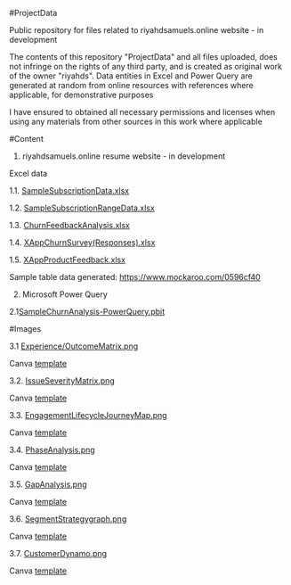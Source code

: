 #ProjectData

Public repository for files related to riyahdsamuels.online website - in development

The contents of this repository "ProjectData" and all files uploaded, does not infringe on the rights of any third party, and is created as original work of the owner "riyahds". Data entities in Excel and Power Query are generated at random from online resources with references where applicable, for demonstrative purposes

I have ensured to obtained all necessary permissions and licenses when using any materials from other sources in this work where applicable

#Content

1. riyahdsamuels.online resume website - in development

Excel data

1.1. [SampleSubscriptionData.xlsx](https://github.com/riyahds/ProjectData/blob/main/SampleSubscriptionData.xlsx)

1.2. [SampleSubscriptionRangeData.xlsx](https://github.com/riyahds/ProjectData/blob/main/SampleSubscriptionRangeData.xlsx)

1.3. [ChurnFeedbackAnalysis.xlsx](https://github.com/riyahds/ProjectData/blob/main/ChurnFeedbackAnalysis.xlsx)

1.4. [XAppChurnSurvey(Responses).xlsx](https://github.com/riyahds/ProjectData/blob/main/XAppChurnSurvey(Responses).xlsx)

1.5. [XAppProductFeedback.xlsx](https://github.com/riyahds/ResumeWebsite/blob/main/XAppProductFeedback.xlsx)

Sample table data generated: https://www.mockaroo.com/0596cf40

2. Microsoft Power Query

2.1[SampleChurnAnalysis-PowerQuery.pbit](https://github.com/riyahds/ProjectData/blob/main/SampleChurnAnalysis-PowerQuery.pbit)

#Images

3.1 [Experience/OutcomeMatrix.png](https://github.com/riyahds/ProjectData/blob/main/ExperienceOutcomeMatrix.png)

Canva [template](https://www.canva.com/design/DAFa34jYWO4/eVX3tjZ0bS5RuVOJAf-jVA/edit?utm_content=DAFa34jYWO4&utm_campaign=designshare&utm_medium=link2&utm_source=sharebutton)

3.2. [IssueSeverityMatrix.png](https://github.com/riyahds/ProjectData/blob/main/IssueSeverityMatrix.png)

Canva [template](https://www.canva.com/design/DAFbsagwtsQ/63rLDJ7gay5xNbdSCAldwg/edit?utm_content=DAFbsagwtsQ&utm_campaign=designshare&utm_medium=link2&utm_source=sharebutton)

3.3. [EngagementLifecycleJourneyMap.png](https://github.com/riyahds/ProjectData/blob/main/EngagementLifecycleJourneyMap.png)

Canva [template](https://www.canva.com/design/DAFb4ub6kyw/1wBIv98azBop9AiQGd-OaQ/edit?utm_content=DAFb4ub6kyw&utm_campaign=designshare&utm_medium=link2&utm_source=sharebutton)

3.4. [PhaseAnalysis.png](https://github.com/riyahds/ProjectData/blob/main/PhaseAnalysis.png)

Canva [template](https://www.canva.com/design/DAFb9gFAAJc/iE02yvCVYg4Fh9HUBclqVg/edit?utm_content=DAFb9gFAAJc&utm_campaign=designshare&utm_medium=link2&utm_source=sharebutton)

3.5. [GapAnalysis.png](https://github.com/riyahds/ProjectData/blob/main/GAPAnalysis.png)

Canva [template](https://www.canva.com/design/DAFcDyqW_FM/nNhb98iBLDiqURvHgFNB6g/edit?utm_content=DAFcDyqW_FM&utm_campaign=designshare&utm_medium=link2&utm_source=sharebutton)

3.6. [SegmentStrategygraph.png](https://github.com/riyahds/ProjectData/blob/main/SegmentStrategy.png)

Canva [template](https://www.canva.com/design/DAFcIrxWfqs/H9TS5qdWO-5B2jHhv6DRFg/edit?utm_content=DAFcIrxWfqs&utm_campaign=designshare&utm_medium=link2&utm_source=sharebutton)

3.7. [CustomerDynamo.png](https://github.com/riyahds/ProjectData/blob/main/CustomerDynamo.png)

Canva [template](https://www.canva.com/design/DAFcKk5XGfI/QXujQZF-Zx4u9PfDYAF5Cw/edit?utm_content=DAFcKk5XGfI&utm_campaign=designshare&utm_medium=link2&utm_source=sharebutton)
